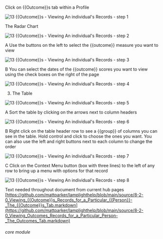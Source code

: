 # 

Click on {{Outcome}}s tab within a Profile

![13 {{Outcome}}s - Viewing An individual's Records - step 1](13_Outcomes_-_Viewing_An_individual's_Records_im_1.png)

The Radar Chart

![13 {{Outcome}}s - Viewing An individual's Records - step 2](13_Outcomes_-_Viewing_An_individual's_Records_im_2.png)

A Use the buttons on the left to select the {{outcome}} measure you want to view

![13 {{Outcome}}s - Viewing An individual's Records - step 3](13_Outcomes_-_Viewing_An_individual's_Records_im_3.png)

B You can select the dates of the {{outcome}} scores you want to view using the check boxes on the right of the page

![13 {{Outcome}}s - Viewing An individual's Records - step 4](13_Outcomes_-_Viewing_An_individual's_Records_im_4.png)

3. The Table

![13 {{Outcome}}s - Viewing An individual's Records - step 5](13_Outcomes_-_Viewing_An_individual's_Records_im_5.png)

A Sort the table by clicking on the arrows next to column headers

![13 {{Outcome}}s - Viewing An individual's Records - step 6](13_Outcomes_-_Viewing_An_individual's_Records_im_6.png)

B Right click on the table header row to see a {{group}} of columns you can see in the table. Hold control and click to choose the ones you want. You can also use the left and right buttons next to each column to change the order

![13 {{Outcome}}s - Viewing An individual's Records - step 7](13_Outcomes_-_Viewing_An_individual's_Records_im_7.png)

C Click on the Context Menu button (box with three lines) to the left of any row to bring up a menu with options for that record

![13 {{Outcome}}s - Viewing An individual's Records - step 8](13_Outcomes_-_Viewing_An_individual's_Records_im_8.png)

Text needed throughout document from current hub pages
[https://github.com/mattparker/lamplighthelp/blob/main/source/8-2-0_Viewing_{{Outcome}}s_Records_for_a_Particular_{{Person}}-_The_{{Outcome}}s_Tab.markdown](https://github.com/mattparker/lamplighthelp/blob/main/source/8-2-0_Viewing_Outcomes_Records_for_a_Particular_Person-_The_Outcomes_Tab.markdown)


###### core module